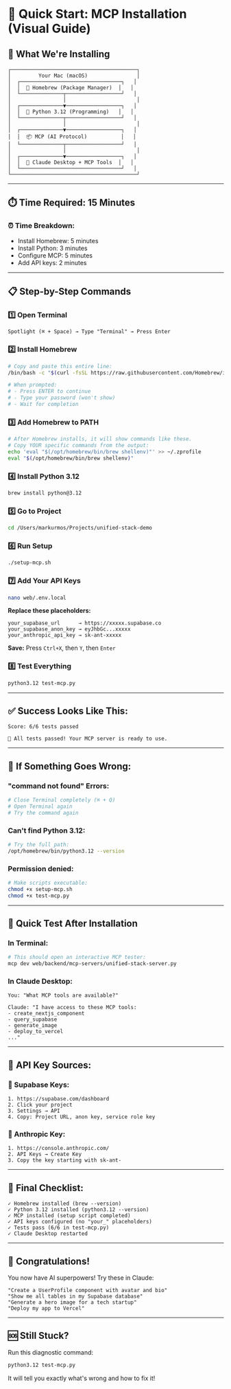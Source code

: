 # 🚀 Quick Start: MCP Installation (Visual Guide)

## 📱 What We're Installing
```
┌─────────────────────────────────────────┐
│         Your Mac (macOS)                │
│  ┌─────────────────────────────────┐   │
│  │  🍺 Homebrew (Package Manager)  │   │
│  └──────────────┬──────────────────┘   │
│                 │                       │
│  ┌──────────────▼──────────────────┐   │
│  │  🐍 Python 3.12 (Programming)   │   │
│  └──────────────┬──────────────────┘   │
│                 │                       │
│  ┌──────────────▼──────────────────┐   │
│  │  📦 MCP (AI Protocol)           │   │
│  └──────────────┬──────────────────┘   │
│                 │                       │
│  ┌──────────────▼──────────────────┐   │
│  │  🤖 Claude Desktop + MCP Tools  │   │
│  └─────────────────────────────────┘   │
└─────────────────────────────────────────┘
```

---

## ⏱️ Time Required: 15 Minutes

### ⏰ Time Breakdown:
- Install Homebrew: 5 minutes
- Install Python: 3 minutes
- Configure MCP: 5 minutes
- Add API keys: 2 minutes

---

## 📋 Step-by-Step Commands

### 1️⃣ Open Terminal
```
Spotlight (⌘ + Space) → Type "Terminal" → Press Enter
```

### 2️⃣ Install Homebrew
```bash
# Copy and paste this entire line:
/bin/bash -c "$(curl -fsSL https://raw.githubusercontent.com/Homebrew/install/HEAD/install.sh)"

# When prompted:
# - Press ENTER to continue
# - Type your password (won't show)
# - Wait for completion
```

### 3️⃣ Add Homebrew to PATH
```bash
# After Homebrew installs, it will show commands like these.
# Copy YOUR specific commands from the output:
echo 'eval "$(/opt/homebrew/bin/brew shellenv)"' >> ~/.zprofile
eval "$(/opt/homebrew/bin/brew shellenv)"
```

### 4️⃣ Install Python 3.12
```bash
brew install python@3.12
```

### 5️⃣ Go to Project
```bash
cd /Users/markurmos/Projects/unified-stack-demo
```

### 6️⃣ Run Setup
```bash
./setup-mcp.sh
```

### 7️⃣ Add Your API Keys
```bash
nano web/.env.local
```

**Replace these placeholders:**
```
your_supabase_url      → https://xxxxx.supabase.co
your_supabase_anon_key → eyJhbGc...xxxxx
your_anthropic_api_key → sk-ant-xxxxx
```

**Save:** Press `Ctrl+X`, then `Y`, then `Enter`

### 8️⃣ Test Everything
```bash
python3.12 test-mcp.py
```

---

## ✅ Success Looks Like This:

```
Score: 6/6 tests passed

🎉 All tests passed! Your MCP server is ready to use.
```

---

## 🚨 If Something Goes Wrong:

### "command not found" Errors:
```bash
# Close Terminal completely (⌘ + Q)
# Open Terminal again
# Try the command again
```

### Can't find Python 3.12:
```bash
# Try the full path:
/opt/homebrew/bin/python3.12 --version
```

### Permission denied:
```bash
# Make scripts executable:
chmod +x setup-mcp.sh
chmod +x test-mcp.py
```

---

## 🎯 Quick Test After Installation

### In Terminal:
```bash
# This should open an interactive MCP tester:
mcp dev web/backend/mcp-servers/unified-stack-server.py
```

### In Claude Desktop:
```
You: "What MCP tools are available?"

Claude: "I have access to these MCP tools:
- create_nextjs_component
- query_supabase  
- generate_image
- deploy_to_vercel
..."
```

---

## 📱 API Key Sources:

### 🔷 Supabase Keys:
```
1. https://supabase.com/dashboard
2. Click your project
3. Settings → API
4. Copy: Project URL, anon key, service role key
```

### 🤖 Anthropic Key:
```
1. https://console.anthropic.com/
2. API Keys → Create Key
3. Copy the key starting with sk-ant-
```

---

## 🏁 Final Checklist:

```
✓ Homebrew installed (brew --version)
✓ Python 3.12 installed (python3.12 --version)  
✓ MCP installed (setup script completed)
✓ API keys configured (no "your_" placeholders)
✓ Tests pass (6/6 in test-mcp.py)
✓ Claude Desktop restarted
```

---

## 🎊 Congratulations!

You now have AI superpowers! Try these in Claude:

```
"Create a UserProfile component with avatar and bio"
"Show me all tables in my Supabase database"
"Generate a hero image for a tech startup"
"Deploy my app to Vercel"
```

---

## 🆘 Still Stuck?

Run this diagnostic command:
```bash
python3.12 test-mcp.py
```

It will tell you exactly what's wrong and how to fix it!